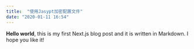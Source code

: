 ```yaml
---
title:  "使用Jasypt加密配置文件"
date: "2020-01-11 16:54"
---
```

**Hello world**, this is my first Next.js blog post and it is written in Markdown.
I hope you like it!